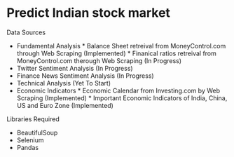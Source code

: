 # Predict Indian stock market

Data Sources
* Fundamental Analysis
      * Balance Sheet retreival from MoneyControl.com through Web Scraping (Implemented)
      * Finanical ratios retreival from MoneyControl.com therough Web Scraping (In Progress)
* Twitter Sentiment Analysis (In Progress)
* Finance News Sentiment Analysis (In Progress)
* Technical Analysis (Yet To Start)
* Economic Indicators
      * Economic Calendar from Investing.com by Web Scraping (Implemented)
      * Important Economic Indicators of India, China, US and Euro Zone (Implemented)
      
      
 Libraries Required
 * BeautifulSoup
 * Selenium
 * Pandas
